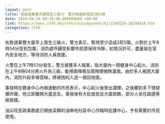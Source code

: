 ```yaml
---
layout: post
title: 佐敦道華豐大廈發生三級火　警方稱最新增至2死5傷
date: 2024-04-10 09:39:48.000000000 +08:00
link: https://news.rthk.hk/rthk/ch/component/k2/1748226-20240410.htm
categories: rthk
---
```


佐敦道華豐大廈早上發生三級火，警方表示，暫時至少造成2死5傷。火勢於上午8時54分受到包圍，消防處呼籲受影響市民請保持冷靜，如情況許可，盡量留在室內安全地方，等待消防人員救援。

火警在上午7時53分發生，警方接獲多人報案，指大廈內一間健身中心起火，消防在上午8時04分將火升為三級，動用兩條喉及兩隊煙帽隊灌救。由於多人被困大廈內，消防升起多條雲梯，將被困的人逐一救回地面。

事發時在健身中心內做運動的市民表示，中心起火後冒出濃煙，之後聽到多下懷疑爆炸聲，他立即離開大廈逃生。事發後有大批居民從大廈疏散，部分人坐在路邊等候救援。

油尖旺民政事務處已開放梁顯利油麻地社區中心作臨時庇護中心，予有需要的市民使用。
